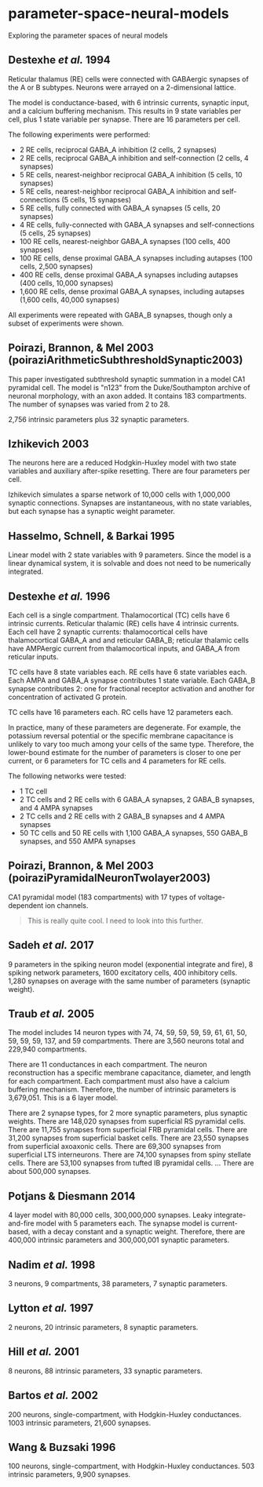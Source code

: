 # parameter-space-neural-models
Exploring the parameter spaces of neural models

## Destexhe *et al.* 1994
Reticular thalamus (RE) cells were connected with GABAergic synapses of the A or B subtypes.
Neurons were arrayed on a 2-dimensional lattice.

The model is conductance-based, with 6 intrinsic currents, synaptic input, and a calcium buffering mechanism.
This results in 9 state variables per cell, plus 1 state variable per synapse.
There are 16 parameters per cell.

The following experiments were performed:

* 2 RE cells, reciprocal GABA_A inhibition (2 cells, 2 synapses)
* 2 RE cells, reciprocal GABA_A inhibition and self-connection (2 cells, 4 synapses)
* 5 RE cells, nearest-neighbor reciprocal GABA_A inhibition (5 cells, 10 synapses)
* 5 RE cells, nearest-neighbor reciprocal GABA_A inhibition and self-connections (5 cells, 15 synapses)
* 5 RE cells, fully connected with GABA_A synapses (5 cells, 20 synapses)
* 4 RE cells, fully-connected with GABA_A synapses and self-connections (5 cells, 25 synapses)
* 100 RE cells, nearest-neighbor GABA_A synapses (100 cells, 400 synapses)
* 100 RE cells, dense proximal GABA_A synapses including autapses (100 cells, 2,500 synapses)
* 400 RE cells, dense proximal GABA_A synapses including autapses (400 cells, 10,000 synapses)
* 1,600 RE cells, dense proximal GABA_A synapses, including autapses (1,600 cells, 40,000 synapses)

All experiments were repeated with GABA_B synapses, though only a subset of experiments were shown.

## Poirazi, Brannon, & Mel 2003 (poiraziArithmeticSubthresholdSynaptic2003)

This paper investigated subthreshold synaptic summation in a model CA1 pyramidal cell.
The model is "n123" from the Duke/Southampton archive of neuronal morphology,
with an axon added.
It contains 183 compartments.
The number of synapses was varied from 2 to 28.

2,756 intrinsic parameters plus 32 synaptic parameters.

## Izhikevich 2003

The neurons here are a reduced Hodgkin-Huxley model with two state variables
and auxiliary after-spike resetting.
There are four parameters per cell.

Izhikevich simulates a sparse network of 10,000 cells with 1,000,000 synaptic connections.
Synapses are instantaneous, with no state variables, but each synapse has a synaptic weight parameter.

<!-- ## Rumelhart *et al.* 1986

Paper on backpropagation algorithm for ANNs. -->

## Hasselmo, Schnell, & Barkai 1995

Linear model with 2 state variables with 9 parameters.
Since the model is a linear dynamical system,
it is solvable and does not need to be numerically integrated.

## Destexhe *et al.* 1996

Each cell is a single compartment.
Thalamocortical (TC) cells have 6 intrinsic currents.
Reticular thalamic (RE) cells have 4 intrinsic currents.
Each cell have 2 synaptic currents:
thalamocortical cells have thalamocortical GABA_A and and reticular GABA_B;
reticular thalamic cells have AMPAergic current from thalamocortical inputs,
and GABA_A from reticular inputs.

TC cells have 8 state variables each.
RE cells have 6 state variables each.
Each AMPA and GABA_A synapse contributes 1 state variable.
Each GABA_B synapse contributes 2: one for fractional receptor activation
and another for concentration of activated G protein.

TC cells have 16 parameters each.
RC cells have 12 parameters each.

In practice, many of these parameters are degenerate.
For example, the potassium reversal potential or the specific membrane capacitance
is unlikely to vary too much among your cells of the same type.
Therefore, the lower-bound estimate for the number of parameters is closer to one per current,
or 6 parameters for TC cells and 4 parameters for RE cells.

The following networks were tested:

* 1 TC cell
* 2 TC cells and 2 RE cells with 6 GABA_A synapses, 2 GABA_B synapses, and 4 AMPA synapses
* 2 TC cells and 2 RE cells with 2 GABA_B synapses and 4 AMPA synapses
* 50 TC cells and 50 RE cells with 1,100 GABA_A synapses, 550 GABA_B synapses, and 550 AMPA synapses

## Poirazi, Brannon, & Mel 2003 (poiraziPyramidalNeuronTwolayer2003)

CA1 pyramidal model (183 compartments) with 17 types of voltage-dependent ion channels.
> This is really quite cool. I need to look into this further.

## Sadeh *et al.*  2017

9 parameters in the spiking neuron model (exponential integrate and fire), 8 spiking network parameters,
1600 excitatory cells, 400 inhibitory cells.
1,280 synapses on average with the same number of parameters (synaptic weight).

## Traub *et al.* 2005

The model includes 14 neuron types with 74, 74, 59, 59, 59, 59, 61, 61, 50, 59, 59,
59, 137, and 59 compartments. There are 3,560 neurons total and 229,940 compartments.


There are 11 conductances in each compartment.
The neuron reconstruction has a specific membrane capacitance, diameter, and length for each compartment.
Each compartment must also have a calcium buffering mechanism.
Therefore, the number of intrinsic parameters is 3,679,051.
This is a 6 layer model.

There are 2 synapse types, for 2 more synaptic parameters, plus synaptic weights.
There are 148,020 synapses from superficial RS pyramidal cells.
There are 11,755 synapses from superficial FRB pyramidal cells.
There are 31,200 synapses from superficial basket cells.
There are 23,550 synapses from superficial axoaxonic cells.
There are 69,300 synapses from superficial LTS interneurons.
There are 74,100 synapses from spiny stellate cells.
There are 53,100 synapses from tufted IB pyramidal cells.
...
There are about 500,000 synapses.

## Potjans & Diesmann 2014

4 layer model with 80,000 cells, 300,000,000 synapses.
Leaky integrate-and-fire model with 5 parameters each.
The synapse model is current-based, with a decay constant and a synaptic weight.
Therefore, there are 400,000 intrinsic parameters and 300,000,001 synaptic parameters.

## Nadim *et al.* 1998

3 neurons, 9 compartments, 38 parameters, 7 synaptic parameters.

## Lytton *et al.* 1997

2 neurons, 20 intrinsic parameters, 8 synaptic parameters.

## Hill *et al.* 2001

8 neurons, 88 intrinsic parameters, 33 synaptic parameters.

## Bartos *et al.* 2002

200 neurons, single-compartment, with Hodgkin-Huxley conductances.
1003 intrinsic parameters, 21,600 synapses.

## Wang & Buzsaki 1996

100 neurons, single-compartment, with Hodgkin-Huxley conductances.
503 intrinsic parameters, 9,900 synapses.
